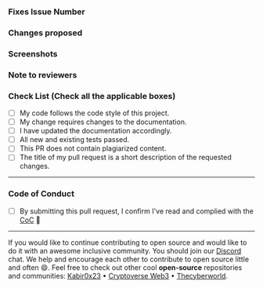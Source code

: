 <!-- If your PR fixes an open issue, use `Closes #23` or `fix #23` in your commit message and your description to link your PR with the issue. 
#23 stands for the issue number you are fixing, but you should still explain what the change does. -->
 
### Fixes Issue Number
<!-- Remove this section if not applicable -->
<!-- Example: Closes #23 or Fixes #23 -->

### Changes proposed
<!-- List all the proposed changes in your PR -->

### Screenshots
<!-- Add all the screenshots which support your changes -->

### Note to reviewers
<!-- Add notes to reviewers if applicable -->

<!-- --------------- -->
<!-- Mark all the applicable boxes. 
To mark the box as done follow the following conventions -->
<!--
Correct ways to mark a box:
[x] - marked as done
[ ] - Incorrect; marked as not done
-->

### Check List (Check all the applicable boxes) <!-- Follow the above conventions to check the box -->
- [ ] My code follows the code style of this project.
- [ ] My change requires changes to the documentation.
- [ ] I have updated the documentation accordingly.
- [ ] All new and existing tests passed.
- [ ] This PR does not contain plagiarized content.
- [ ] The title of my pull request is a short description of the requested changes.

---

### Code of Conduct
- [ ] By submitting this pull request, I confirm I've read and complied with the [CoC](https://github.com/kabir0x23/Portfolio/blob/main/CODE_OF_CONDUCT.md) 🖖

---

If you would like to continue contributing to open source and would like to do it with an awesome inclusive community.
You should join our [Discord](https://discord.gg/WhDry9FWE7) chat. 
We help and encourage each other to contribute to open source little and often 😄.
Feel free to check out other cool **open-source** repositories and communities:
[Kabir0x23](https://github.com/kabir0x23) •  [Cryptoverse Web3](https://github.com/CryptoverseWeb3) • [Thecyberworld](https://github.com/thecyberworld).
